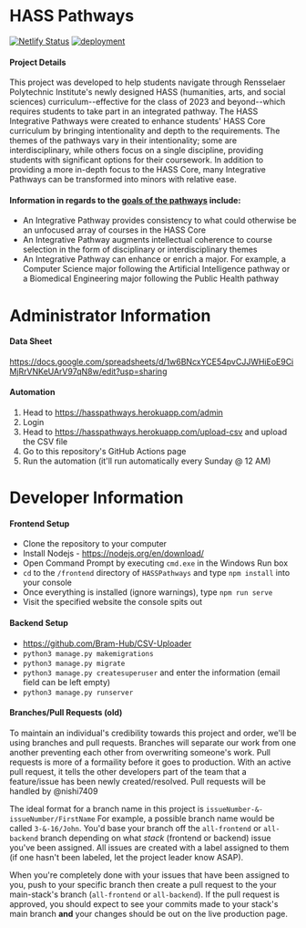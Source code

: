 # HASS Pathways
[![Netlify Status](https://api.netlify.com/api/v1/badges/5f319796-9a6d-4747-9269-c2bd33bbdf72/deploy-status)](https://app.netlify.com/sites/hasspathways/deploys)
[![deployment](https://github.com/Bram-Hub/HASSPathways/actions/workflows/deployment.yml/badge.svg)](https://github.com/Bram-Hub/HASSPathways/actions/workflows/deployment.yml)
#### Project Details
This project was developed to help students navigate through Rensselaer Polytechnic Institute's newly designed HASS (humanities, arts, and social sciences) curriculum--effective for the class of 2023 and beyond--which requires students to take part in an integrated pathway. The HASS Integrative Pathways were created to enhance students' HASS Core curriculum by bringing intentionality and depth to the requirements. The themes of the pathways vary in their intentionality; some are interdisciplinary, while others focus on a single discipline, providing students with significant options for their coursework. In addition to providing a more in-depth focus to the HASS Core, many Integrative Pathways can be transformed into minors with relative ease.
#### Information in regards to the **[goals of the pathways](https://info.rpi.edu/hass-pathways/goals-pathways "source")** include:
- An Integrative Pathway provides consistency to what could otherwise be an unfocused array of courses in the HASS Core
- An Integrative Pathway augments intellectual coherence to course selection in the form of disciplinary or interdisciplinary themes
- An Integrative Pathway can enhance or enrich a major. For example, a Computer Science major following the Artificial Intelligence pathway or a Biomedical Engineering major following the Public Health pathway

# Administrator Information
#### Data Sheet
https://docs.google.com/spreadsheets/d/1w6BNcxYCE54pvCJJWHiEoE9CiMjRrVNKeUArV97qN8w/edit?usp=sharing

#### Automation
1. Head to https://hasspathways.herokuapp.com/admin
2. Login
3. Head to https://hasspathways.herokuapp.com/upload-csv and upload the CSV file
4. Go to this repository's GitHub Actions page
5. Run the automation (it'll run automatically every Sunday @ 12 AM)

# Developer Information
#### Frontend Setup
- Clone the repository to your computer
- Install Nodejs - https://nodejs.org/en/download/
- Open Command Prompt by executing `cmd.exe` in the Windows Run box
- `cd` to the `/frontend` directory of `HASSPathways` and type `npm install` into your console
- Once everything is installed (ignore warnings), type `npm run serve`
- Visit the specified website the console spits out

#### Backend Setup
- https://github.com/Bram-Hub/CSV-Uploader
- `python3 manage.py makemigrations`
- `python3 manage.py migrate`
- `python3 manage.py createsuperuser` and enter the information (email field can be left empty)
- `python3 manage.py runserver`

#### Branches/Pull Requests (old)
To maintain an individual's credibility towards this project and order, we'll be using branches and pull requests. Branches will separate our work from one another preventing each other from overwriting someone's work. Pull requests is more of a formaility before it goes to production. With an active pull request, it tells the other developers part of the team that a feature/issue has been newly created/resolved. Pull requests will be handled by @nishi7409

The ideal format for a branch name in this project is `issueNumber-&-issueNumber/FirstName`
For example, a possible branch name would be called `3-&-16/John`. You'd base your branch off the `all-frontend` or `all-backend` branch depending on what *stack* (frontend or backend) issue you've been assigned. All issues are created with a label assigned to them (if one hasn't been labeled, let the project leader know ASAP).

When you're completely done with your issues that have been assigned to you, push to your specific branch then create a pull request to the your main-stack's branch (`all-frontend` or `all-backend`). If the pull request is approved, you should expect to see your commits made to your stack's main branch **and** your changes should be out on the live production page.
